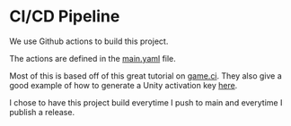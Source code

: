 # CI/CD Pipeline

We use Github actions to build this project.

The actions are defined in the [main.yaml](../.github/workflows/main.yml) file.

Most of this is based off of this great tutorial on [game.ci](https://game.ci/docs/github/builder/).  They also give a good example of how to generate a Unity activation key [here](https://game.ci/docs/github/activation).

I chose to have this project build everytime I push to main and everytime I publish a release.
